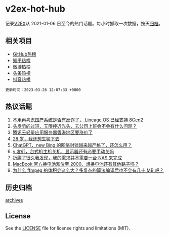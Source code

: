 # v2ex-hot-hub

 记录[V2EX](https://www.v2ex.com/)从 2021-01-06 日至今的热门话题。每小时抓取一次数据，按天[归档](archives)。
 
 ## 相关项目

- [GitHub热榜](https://github.com/snaildev/github-hot-hub)
- [知乎热榜](https://github.com/snaildev/zhihu-hot-hub)
- [微博热榜](https://github.com/snaildev/weibo-hot-hub)
- [头条热榜](https://github.com/snaildev/toutiao-hot-hub)
- [抖音热榜](https://github.com/snaildev/douyin-hot-hub)


 `更新时间：2023-03-26 12:07:33 +0800`

## 热议话题

1. [不用再考虑国产系统是否有反诈了， Lineage OS 已经支持 8Gen2](https://www.v2ex.com/t/927087)
1. [头发剪的过短，无限接近光头，去公司上班会不会有什么问题？](https://www.v2ex.com/t/927075)
1. [腾讯云轻量应用服务器香港地区要涨价了](https://www.v2ex.com/t/927116)
1. [28 岁，我还想生猛下去](https://www.v2ex.com/t/927096)
1. [ChatGPT、new Bing 的网络封锁越来越严格了，还怎么用？](https://www.v2ex.com/t/927207)
1. [v 友们，台式机主机关机，显示器还有必要手动关吗](https://www.v2ex.com/t/927059)
1. [折腾了很久我发现，我的需求并不需要一台 NAS 来完成](https://www.v2ex.com/t/927088)
1. [MacBook 官方换电池涨价至 2000，想换电池还有其他路子吗？](https://www.v2ex.com/t/927055)
1. [为什么 ffmpeg 的体积会这么大？多复杂的算法编译后也不会有几十 MB 吧？](https://www.v2ex.com/t/927148)

## 历史归档

[archives](archives)

## License

See the [LICENSE](LICENSE) file for license rights and limitations (MIT).

